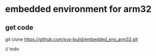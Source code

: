 # embedded environment for arm32  

## get code  
git clone https://github.com/sys-build/embedded_env_arm32.git  

// todo  
